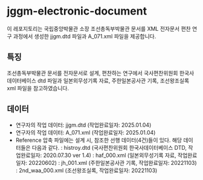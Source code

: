 # jggm-electronic-document

이 레포지토리는 국립중앙박물관 소장 조선총독부박물관 문서를 XML 전자문서 편찬 연구 과정에서 생성한 jjgm.dtd 파일과 A_071.xml 파일을 제공합니다. 

## 특징

조선총독부박물관 문서를 전자문서로 설계, 편찬하는 연구에서 국사편찬위원회 한국사데이터베이스 dtd 파일과 일본외무성기록 자료, 주한일본공사관 기록, 조선왕조실록 xml 파일을 참고하였습니다.   

## 데이터

- 연구자의 작업 데이터: jjgm.dtd (작업완료일자: 2025.01.04)
- 연구자의 작업 데이터: A_071.xml (작업완료일자: 2025.01.04)
- Reference 압축 파일에는 설계 시, 참조한 선행 데이터(4건)들이 있다. 해당 데이터들은 다음과 같다.
  : histroy.dtd (국사편찬위원회 한국사데이터베이스 DTD, 작업완료일자: 2020.07.30 ver 1.4)
  : haf_000.xml (일본외무성기록 자료, 작업완료일자: 20220602)
  : jh_001.xml (주한일본공사관 기록, 작업완료일자: 20221103)
  : 2nd_waa_000.xml (조선왕조실록, 작업완료일자: 20221103) 
